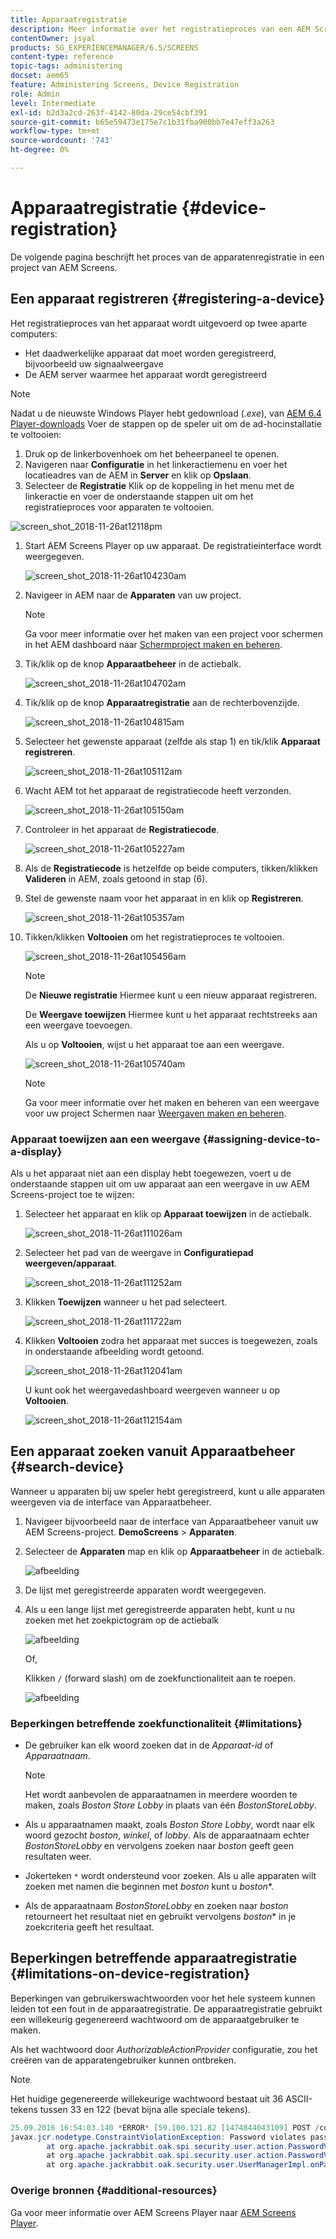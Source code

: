 ```yaml
---
title: Apparaatregistratie
description: Meer informatie over het registratieproces van een AEM Screens-project.
contentOwner: jsyal
products: SG_EXPERIENCEMANAGER/6.5/SCREENS
content-type: reference
topic-tags: administering
docset: aem65
feature: Administering Screens, Device Registration
role: Admin
level: Intermediate
exl-id: b2d3a2cd-263f-4142-80da-29ce54cbf391
source-git-commit: b65e59473e175e7c1b31fba900bb7e47eff3a263
workflow-type: tm+mt
source-wordcount: '743'
ht-degree: 0%

---
```


# Apparaatregistratie {#device-registration}

De volgende pagina beschrijft het proces van de apparatenregistratie in een project van AEM Screens.

## Een apparaat registreren {#registering-a-device}

Het registratieproces van het apparaat wordt uitgevoerd op twee aparte computers:

* Het daadwerkelijke apparaat dat moet worden geregistreerd, bijvoorbeeld uw signaalweergave
* De AEM server waarmee het apparaat wordt geregistreerd

>[!NOTE]
>
>Nadat u de nieuwste Windows Player hebt gedownload (*.exe*), van [AEM 6.4 Player-downloads](https://download.macromedia.com/screens/) Voer de stappen op de speler uit om de ad-hocinstallatie te voltooien:
>
>1. Druk op de linkerbovenhoek om het beheerpaneel te openen.
>1. Navigeren naar **Configuratie** in het linkeractiemenu en voer het locatieadres van de AEM in **Server** en klik op **Opslaan**.
>1. Selecteer de **Registratie** Klik op de koppeling in het menu met de linkeractie en voer de onderstaande stappen uit om het registratieproces voor apparaten te voltooien.
>

![screen_shot_2018-11-26at12118pm](assets/screen_shot_2018-11-26at12118pm.png)

1. Start AEM Screens Player op uw apparaat. De registratieinterface wordt weergegeven.

   ![screen_shot_2018-11-26at104230am](assets/screen_shot_2018-11-26at104230am.png)

1. Navigeer in AEM naar de **Apparaten** van uw project.

   >[!NOTE]
   >
   >Ga voor meer informatie over het maken van een project voor schermen in het AEM dashboard naar [Schermproject maken en beheren](creating-a-screens-project.md).

1. Tik/klik op de knop **Apparaatbeheer** in de actiebalk.

   ![screen_shot_2018-11-26at104702am](assets/screen_shot_2018-11-26at104702am.png)

1. Tik/klik op de knop **Apparaatregistratie** aan de rechterbovenzijde.

   ![screen_shot_2018-11-26at104815am](assets/screen_shot_2018-11-26at104815am.png)

1. Selecteer het gewenste apparaat (zelfde als stap 1) en tik/klik **Apparaat registreren**.

   ![screen_shot_2018-11-26at105112am](assets/screen_shot_2018-11-26at105112am.png)

1. Wacht AEM tot het apparaat de registratiecode heeft verzonden.

   ![screen_shot_2018-11-26at105150am](assets/screen_shot_2018-11-26at105150am.png)

1. Controleer in het apparaat de **Registratiecode**.

   ![screen_shot_2018-11-26at105227am](assets/screen_shot_2018-11-26at105227am.png)

1. Als de **Registratiecode** is hetzelfde op beide computers, tikken/klikken **Valideren** in AEM, zoals getoond in stap (6).
1. Stel de gewenste naam voor het apparaat in en klik op **Registreren**.

   ![screen_shot_2018-11-26at105357am](assets/screen_shot_2018-11-26at105357am.png)

1. Tikken/klikken **Voltooien** om het registratieproces te voltooien.

   ![screen_shot_2018-11-26at105456am](assets/screen_shot_2018-11-26at105456am.png)

   >[!NOTE]
   >
   >De **Nieuwe registratie** Hiermee kunt u een nieuw apparaat registreren.
   >
   >De **Weergave toewijzen** Hiermee kunt u het apparaat rechtstreeks aan een weergave toevoegen.

   Als u op **Voltooien**, wijst u het apparaat toe aan een weergave.

   ![screen_shot_2018-11-26at105740am](assets/screen_shot_2018-11-26at105740am.png)

   >[!NOTE]
   >
   >Ga voor meer informatie over het maken en beheren van een weergave voor uw project Schermen naar [Weergaven maken en beheren](managing-displays.md).

### Apparaat toewijzen aan een weergave {#assigning-device-to-a-display}

Als u het apparaat niet aan een display hebt toegewezen, voert u de onderstaande stappen uit om uw apparaat aan een weergave in uw AEM Screens-project toe te wijzen:

1. Selecteer het apparaat en klik op **Apparaat toewijzen** in de actiebalk.

   ![screen_shot_2018-11-26at111026am](assets/screen_shot_2018-11-26at111026am.png)

1. Selecteer het pad van de weergave in **Configuratiepad weergeven/apparaat**.

   ![screen_shot_2018-11-26at111252am](assets/screen_shot_2018-11-26at111252am.png)

1. Klikken **Toewijzen** wanneer u het pad selecteert.

   ![screen_shot_2018-11-26at111722am](assets/screen_shot_2018-11-26at111722am.png)

1. Klikken **Voltooien** zodra het apparaat met succes is toegewezen, zoals in onderstaande afbeelding wordt getoond.

   ![screen_shot_2018-11-26at112041am](assets/screen_shot_2018-11-26at112041am.png)

   U kunt ook het weergavedashboard weergeven wanneer u op **Voltooien**.

   ![screen_shot_2018-11-26at112154am](assets/screen_shot_2018-11-26at112154am.png)

## Een apparaat zoeken vanuit Apparaatbeheer {#search-device}

Wanneer u apparaten bij uw speler hebt geregistreerd, kunt u alle apparaten weergeven via de interface van Apparaatbeheer.

1. Navigeer bijvoorbeeld naar de interface van Apparaatbeheer vanuit uw AEM Screens-project. **DemoScreens** > **Apparaten**.

1. Selecteer de **Apparaten** map en klik op **Apparaatbeheer** in de actiebalk.

   ![afbeelding](/help/user-guide/assets/device-manager/device-manager-1.png)

1. De lijst met geregistreerde apparaten wordt weergegeven.

1. Als u een lange lijst met geregistreerde apparaten hebt, kunt u nu zoeken met het zoekpictogram op de actiebalk

   ![afbeelding](/help/user-guide/assets/device-manager/device-manager-2.png)

   Of,

   Klikken `/` (forward slash) om de zoekfunctionaliteit aan te roepen.

   ![afbeelding](/help/user-guide/assets/device-manager/device-manager-3.png)


### Beperkingen betreffende zoekfunctionaliteit {#limitations}

* De gebruiker kan elk woord zoeken dat in de *Apparaat-id* of *Apparaatnaam*.

  >[!NOTE]
  >Het wordt aanbevolen de apparaatnamen in meerdere woorden te maken, zoals *Boston Store Lobby* in plaats van één *BostonStoreLobby*.

* Als u apparaatnamen maakt, zoals *Boston Store Lobby*, wordt naar elk woord gezocht *boston*, *winkel*, of *lobby*. Als de apparaatnaam echter *BostonStoreLobby* en vervolgens zoeken naar *boston* geeft geen resultaten weer.

* Jokerteken `*` wordt ondersteund voor zoeken. Als u alle apparaten wilt zoeken met namen die beginnen met *boston* kunt u *boston**.

* Als de apparaatnaam *BostonStoreLobby* en zoeken naar *boston* retourneert het resultaat niet en gebruikt vervolgens *boston** in je zoekcriteria geeft het resultaat.

## Beperkingen betreffende apparaatregistratie {#limitations-on-device-registration}

Beperkingen van gebruikerswachtwoorden voor het hele systeem kunnen leiden tot een fout in de apparaatregistratie. De apparaatregistratie gebruikt een willekeurig gegenereerd wachtwoord om de apparaatgebruiker te maken.

Als het wachtwoord door *AuthorizableActionProvider* configuratie, zou het creëren van de apparatengebruiker kunnen ontbreken.

>[!NOTE]
>
>Het huidige gegenereerde willekeurige wachtwoord bestaat uit 36 ASCII-tekens tussen 33 en 122 (bevat bijna alle speciale tekens).

```java
25.09.2016 16:54:03.140 *ERROR* [59.100.121.82 [1474844043109] POST /content/screens/svc/registration HTTP/1.1] com.adobe.cq.screens.device.registration.impl.RegistrationServlet Error during device registration
javax.jcr.nodetype.ConstraintViolationException: Password violates password constraint (^(?=.*\d).{7,9}$).
        at org.apache.jackrabbit.oak.spi.security.user.action.PasswordValidationAction.validatePassword(PasswordValidationAction.java:105)
        at org.apache.jackrabbit.oak.spi.security.user.action.PasswordValidationAction.onPasswordChange(PasswordValidationAction.java:76)
        at org.apache.jackrabbit.oak.security.user.UserManagerImpl.onPasswordChange(UserManagerImpl.java:308)
```

### Overige bronnen {#additional-resources}

Ga voor meer informatie over AEM Screens Player naar [AEM Screens Player](working-with-screens-player.md).
